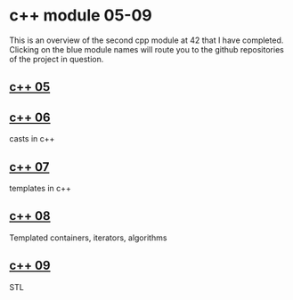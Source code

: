 # c++ module 05-09
This is an overview of the second cpp module at 42 that I have completed. Clicking on the blue module names will route you to the github repositories of the project in question.

## [c++ 05](https://github.com/dhuss42/cpp05)  

## [c++ 06](https://github.com/dhuss42/cpp06)
casts in c++

## [c++ 07](https://github.com/dhuss42/cpp07)
templates in c++

## [c++ 08](https://github.com/dhuss42/cpp08)
Templated containers, iterators, algorithms

## [c++ 09](https://github.com/dhuss42/cpp09) 
STL
